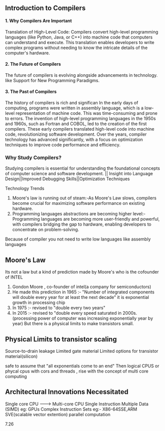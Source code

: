 ## Introduction to Compilers

#### 1. Why Compilers Are Important
 Translation of High-Level Code: Compilers convert high-level programming languages (like Python, Java, or C++) into machine code that computers can understand and execute. This translation enables developers to write complex programs without needing to know the intricate details of the computer's hardware.
 
#### 2. The Future of Compilers 
The future of compilers is evolving alongside advancements in technology. like Support for New Programming Paradigms.

#### 3. The Past of Compilers 
The history of compilers is rich and significan
In the early days of computing, programs were written in assembly language, which is a low-level representation of machine code. This was time-consuming and prone to errors.
The invention of high-level programming languages in the 1950s and 1960s, such as Fortran and COBOL, led to the creation of the first compilers. These early compilers translated high-level code into machine code, revolutionizing software development.
Over the years, compiler technology has advanced significantly, with a focus on optimization techniques to improve code performance and efficiency.


### Why Study Compilers?
Studying compilers is essential for understanding the foundational concepts of computer science and software development. || Insight into Language Design||Improved Debugging Skills||Optimization Techniques


Technology Trends 
1. Moore's law is running out of steam:-As Moore's Law slows, compilers become crucial for maximizing software performance on existing hardware.
2. Programming languages abstractions are becoming higher level:- Programming languages are becoming more user-friendly and powerful, with compilers bridging the gap to hardware, enabling developers to concentrate on problem-solving.

Because of compiler you not need to write low languages like assembly languages 


## Moore's Law
Its not a law but a kind of prediction made by Moore's who is the cofounder of INTEL 

1. Gondon Moore , co-founder of intel(a company for semiconductors)
2. He made this prediction in 1965 :- "Number of integrated components will double every year for at least the next decade"  it is exponential growth in processing chip
3. In 1975 :- revised to "double every two years"
4. In 2015 :- revised to "double every speed saturated in 2000s.(processing power of computer was increasing exponentially year by year) But there is a physical limits to make transistors small.

## Physical Limits to transistor scaling

Source-to-drain leakage 
Limited gate material 
Limited options for transistor material(silicon)

safe to assume that "all exponentials come to an end"
Then logical CPUS or phycal cpus with cors and threads , rise with the concept of multi core computing 


## Architectural Innovations Necessitated 
Single core CPU ---> Multi-core CPU 
Single Instruction Multiple Data (SIMD) eg: GPUs
Complex Instruction Sets eg:- X86-64SSE,ARM SVE(scalable vector extention) parallel computation

7.26



























